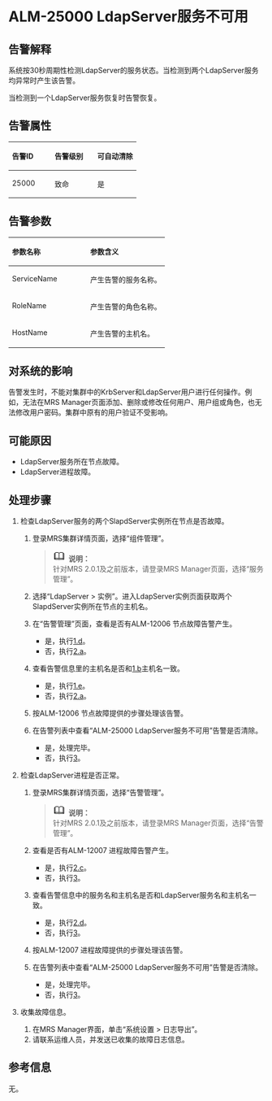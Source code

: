 # ALM-25000 LdapServer服务不可用<a name="ZH-CN_TOPIC_0191883112"></a>

## 告警解释<a name="zh-cn_topic_0191813909_section2601186"></a>

系统按30秒周期性检测LdapServer的服务状态。当检测到两个LdapServer服务均异常时产生该告警。

当检测到一个LdapServer服务恢复时告警恢复。

## 告警属性<a name="zh-cn_topic_0191813909_section23410681"></a>

<a name="zh-cn_topic_0191813909_table66898905"></a>
<table><thead align="left"><tr id="zh-cn_topic_0191813909_row21436848"><th class="cellrowborder" valign="top" width="33.33333333333333%" id="mcps1.1.4.1.1"><p id="zh-cn_topic_0191813909_p58663159"><a name="zh-cn_topic_0191813909_p58663159"></a><a name="zh-cn_topic_0191813909_p58663159"></a>告警ID</p>
</th>
<th class="cellrowborder" valign="top" width="33.33333333333333%" id="mcps1.1.4.1.2"><p id="zh-cn_topic_0191813909_p54095401"><a name="zh-cn_topic_0191813909_p54095401"></a><a name="zh-cn_topic_0191813909_p54095401"></a>告警级别</p>
</th>
<th class="cellrowborder" valign="top" width="33.33333333333333%" id="mcps1.1.4.1.3"><p id="zh-cn_topic_0191813909_p19651376"><a name="zh-cn_topic_0191813909_p19651376"></a><a name="zh-cn_topic_0191813909_p19651376"></a>可自动清除</p>
</th>
</tr>
</thead>
<tbody><tr id="zh-cn_topic_0191813909_row48257652"><td class="cellrowborder" valign="top" width="33.33333333333333%" headers="mcps1.1.4.1.1 "><p id="zh-cn_topic_0191813909_p16555740"><a name="zh-cn_topic_0191813909_p16555740"></a><a name="zh-cn_topic_0191813909_p16555740"></a>25000</p>
</td>
<td class="cellrowborder" valign="top" width="33.33333333333333%" headers="mcps1.1.4.1.2 "><p id="zh-cn_topic_0191813909_p65946577"><a name="zh-cn_topic_0191813909_p65946577"></a><a name="zh-cn_topic_0191813909_p65946577"></a>致命</p>
</td>
<td class="cellrowborder" valign="top" width="33.33333333333333%" headers="mcps1.1.4.1.3 "><p id="zh-cn_topic_0191813909_p40072506"><a name="zh-cn_topic_0191813909_p40072506"></a><a name="zh-cn_topic_0191813909_p40072506"></a>是</p>
</td>
</tr>
</tbody>
</table>

## 告警参数<a name="zh-cn_topic_0191813909_section9369539"></a>

<a name="zh-cn_topic_0191813909_table24647552"></a>
<table><thead align="left"><tr id="zh-cn_topic_0191813909_row23371976"><th class="cellrowborder" valign="top" width="50%" id="mcps1.1.3.1.1"><p id="zh-cn_topic_0191813909_p14081900"><a name="zh-cn_topic_0191813909_p14081900"></a><a name="zh-cn_topic_0191813909_p14081900"></a>参数名称</p>
</th>
<th class="cellrowborder" valign="top" width="50%" id="mcps1.1.3.1.2"><p id="zh-cn_topic_0191813909_p66892145"><a name="zh-cn_topic_0191813909_p66892145"></a><a name="zh-cn_topic_0191813909_p66892145"></a>参数含义</p>
</th>
</tr>
</thead>
<tbody><tr id="zh-cn_topic_0191813909_row49554687"><td class="cellrowborder" valign="top" width="50%" headers="mcps1.1.3.1.1 "><p id="zh-cn_topic_0191813909_p54506685"><a name="zh-cn_topic_0191813909_p54506685"></a><a name="zh-cn_topic_0191813909_p54506685"></a>ServiceName</p>
</td>
<td class="cellrowborder" valign="top" width="50%" headers="mcps1.1.3.1.2 "><p id="zh-cn_topic_0191813909_p52965331"><a name="zh-cn_topic_0191813909_p52965331"></a><a name="zh-cn_topic_0191813909_p52965331"></a>产生告警的服务名称。</p>
</td>
</tr>
<tr id="zh-cn_topic_0191813909_row6925935"><td class="cellrowborder" valign="top" width="50%" headers="mcps1.1.3.1.1 "><p id="zh-cn_topic_0191813909_p24129853"><a name="zh-cn_topic_0191813909_p24129853"></a><a name="zh-cn_topic_0191813909_p24129853"></a>RoleName</p>
</td>
<td class="cellrowborder" valign="top" width="50%" headers="mcps1.1.3.1.2 "><p id="zh-cn_topic_0191813909_p8361080"><a name="zh-cn_topic_0191813909_p8361080"></a><a name="zh-cn_topic_0191813909_p8361080"></a>产生告警的角色名称。</p>
</td>
</tr>
<tr id="zh-cn_topic_0191813909_row8140857"><td class="cellrowborder" valign="top" width="50%" headers="mcps1.1.3.1.1 "><p id="zh-cn_topic_0191813909_p55429698"><a name="zh-cn_topic_0191813909_p55429698"></a><a name="zh-cn_topic_0191813909_p55429698"></a>HostName</p>
</td>
<td class="cellrowborder" valign="top" width="50%" headers="mcps1.1.3.1.2 "><p id="zh-cn_topic_0191813909_p60620523"><a name="zh-cn_topic_0191813909_p60620523"></a><a name="zh-cn_topic_0191813909_p60620523"></a>产生告警的主机名。</p>
</td>
</tr>
</tbody>
</table>

## 对系统的影响<a name="zh-cn_topic_0191813909_section17216995"></a>

告警发生时，不能对集群中的KrbServer和LdapServer用户进行任何操作。例如，无法在MRS Manager页面添加、删除或修改任何用户、用户组或角色，也无法修改用户密码。集群中原有的用户验证不受影响。

## 可能原因<a name="zh-cn_topic_0191813909_section20735233"></a>

-   LdapServer服务所在节点故障。
-   LdapServer进程故障。

## 处理步骤<a name="zh-cn_topic_0191813909_section52399374"></a>

1.  检查LdapServer服务的两个SlapdServer实例所在节点是否故障。
    1.  登录MRS集群详情页面，选择“组件管理”。

        >![](public_sys-resources/icon-note.gif) **说明：**   
        >针对MRS 2.0.1及之前版本，请登录MRS Manager页面，选择“服务管理”。  

    2.  <a name="zh-cn_topic_0191813909_aalm-25000_mmccppss_id"></a>选择“LdapServer \> 实例”。进入LdapServer实例页面获取两个SlapdServer实例所在节点的主机名。
    3.  在“告警管理”页面，查看是否有ALM-12006 节点故障告警产生。
        -   是，执行[1.d](#zh-cn_topic_0191813909_aalm-25000_mmccppss_step_4)。
        -   否，执行[2.a](#zh-cn_topic_0191813909_li192616463126)。

    4.  <a name="zh-cn_topic_0191813909_aalm-25000_mmccppss_step_4"></a>查看告警信息里的主机名是否和[1.b](#zh-cn_topic_0191813909_aalm-25000_mmccppss_id)主机名一致。
        -   是，执行[1.e](#zh-cn_topic_0191813909_aalm-25000_mmccppss_alarm53003)。
        -   否，执行[2.a](#zh-cn_topic_0191813909_li192616463126)。

    5.  <a name="zh-cn_topic_0191813909_aalm-25000_mmccppss_alarm53003"></a>按ALM-12006 节点故障提供的步骤处理该告警。
    6.  在告警列表中查看“ALM-25000 LdapServer服务不可用”告警是否清除。
        -   是，处理完毕。
        -   否，执行[3](#zh-cn_topic_0191813909_li572522141314)。

2.  检查LdapServer进程是否正常。
    1.  <a name="zh-cn_topic_0191813909_li192616463126"></a>登录MRS集群详情页面，选择“告警管理”。

        >![](public_sys-resources/icon-note.gif) **说明：**   
        >针对MRS 2.0.1及之前版本，请登录MRS Manager页面，选择“告警管理”。  

    2.  查看是否有ALM-12007 进程故障告警产生。
        -   是，执行[2.c](#zh-cn_topic_0191813909_aalm-25000_mmccppss_step_8)。
        -   否，执行[3](#zh-cn_topic_0191813909_li572522141314)。

    3.  <a name="zh-cn_topic_0191813909_aalm-25000_mmccppss_step_8"></a>查看告警信息中的服务名和主机名是否和LdapServer服务名和主机名一致。
        -   是，执行[2.d](#zh-cn_topic_0191813909_alarm53004)。
        -   否，执行[3](#zh-cn_topic_0191813909_li572522141314)。

    4.  <a name="zh-cn_topic_0191813909_alarm53004"></a>按ALM-12007 进程故障提供的步骤处理该告警。
    5.  在告警列表中查看“ALM-25000 LdapServer服务不可用”告警是否清除。
        -   是，处理完毕。
        -   否，执行[3](#zh-cn_topic_0191813909_li572522141314)。

3.  <a name="zh-cn_topic_0191813909_li572522141314"></a>收集故障信息。
    1.  在MRS Manager界面，单击“系统设置 \> 日志导出”。
    2.  请联系运维人员，并发送已收集的故障日志信息。


## 参考信息<a name="zh-cn_topic_0191813909_section1832323"></a>

无。


